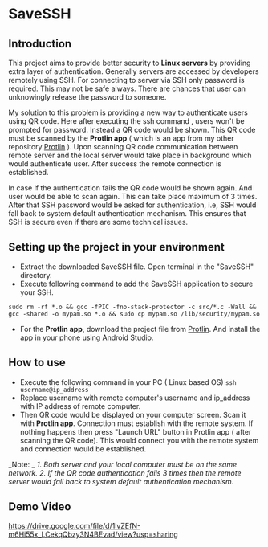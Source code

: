 # SaveSSH
## Introduction

This project aims to provide better security to **Linux servers** by providing extra layer of authentication. Generally servers are accessed by developers remotely using SSH. For connecting to server via SSH only password is required. This may not be safe always. There are chances that user can unknowingly release the password to someone. 

My solution to this problem is providing a new way to authenticate users using QR code. Here after executing the ssh command , users won't be prompted for password. Instead a QR code would be shown. This QR code must be scanned by the **Protlin app** ( which is an app from my other repository [Protlin](https://github.com/krunalmk/Protlin) ). Upon scanning QR code communication between remote server and the local server would take place in background which would authenticate user. After success the remote connection is established. 

In case if the authentication fails the QR code would be shown again. And user would be able to scan again. This can take place maximum of 3 times. After that SSH password would be asked for authentication, i.e, SSH would fall back to system default authentication mechanism. This ensures that SSH is secure even if there are some technical issues.

## Setting up the project in your environment

- Extract the downloaded SaveSSH file. Open terminal in the "SaveSSH" directory.
- Execute following command to add the SaveSSH application to secure your SSH.

```
sudo rm -rf *.o && gcc -fPIC -fno-stack-protector -c src/*.c -Wall && gcc -shared -o mypam.so *.o && sudo cp mypam.so /lib/security/mypam.so
```

- For the **Protlin app**, download the project file from [Protlin](https://github.com/krunalmk/Protlin). And install the app in your phone using Android Studio.

## How to use 
- Execute the following command in your PC ( Linux based OS)
`ssh username@ip_address`
- Replace username with remote computer's username and ip_address with IP address of remote computer.
- Then QR code would be displayed on your computer screen. Scan it with **Protlin app**. Connection must establish with the remote system. If nothing happens then press "Launch URL" button in Protlin app ( after scanning the QR code). This would connect you with the remote system and connection would be established.

_Note: _
_1. Both server and your local computer must be on the same network._
_2. If the QR code authentication fails 3 times then the remote server would fall back to system default authentication mechanism._

## Demo Video

https://drive.google.com/file/d/1lvZEfN-m6Hi55x_LCekqQbzy3N4BEvad/view?usp=sharing

